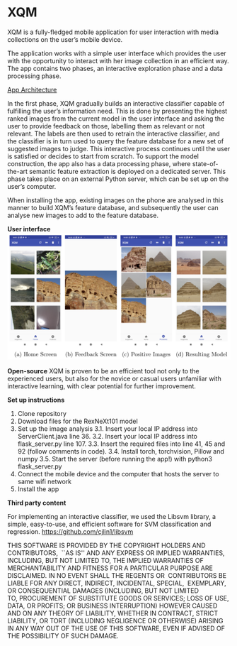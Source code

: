 # XQM

XQM is a fully-fledged mobile application for user interaction with media collections on the user’s mobile device. 

The application works with a simple user interface which provides the user with the opportunity to interact with her image collection in an efficient way. 
The app contains two phases, an interactive exploration phase and a data processing phase. 

[App Architecture](F1-architecture.pdf "App Architecture")

In the first phase, XQM gradually builds an interactive classifier capable of fulfilling the user’s information need. This is done by presenting the highest ranked images from the current model in the user interface and asking the user to provide feedback on those, labelling them as relevant or not relevant. The labels are then used to retrain the interactive classifier, and the classifier is in turn used to query the feature database for a new set of suggested images to judge. This interactive process continues until the user is satisfied or decides to start from scratch. 
To support the model construction, the app also has a data processing phase, where state-of-the-art semantic feature extraction is deployed on a dedicated server. This phase takes place on an external Python server, which can be set up on the user’s computer.

When installing the app, existing images on the phone are analysed in this manner to build XQM’s feature database, and subsequently the user can analyse new images to add to the feature database. 

**User interface**
![User interface](screens.png?raw=true "Main Screens")

**Open-source**
XQM is proven to be an efficient tool not only to the experienced users, but also for the novice or casual users unfamiliar with 
interactive learning, with clear potential for further improvement. 


**Set up instructions**

1. Clone repository
2. Download files for the RexNeXt101 model
3. Set up the image analysis 
3.1. Insert your local IP address into ServerClient.java line 36. 
3.2. Insert your local IP address into flask_server.py line 107. 
3.3. Insert the required files into line 41, 45 and 92 (follow comments in code). 3.4. Install torch, torchvision, Pillow and numpy 
3.5. Start the server (before running the app!) with python3 flask_server.py
4. Connect the mobile device and the computer that hosts the server to same wifi network
5. Install the app


**Third party content**

For implementing an interactive classifier, we used the Libsvm library, a simple, easy-to-use, and efficient software for SVM classification and regression.
https://github.com/cjlin1/libsvm

THIS SOFTWARE IS PROVIDED BY THE COPYRIGHT HOLDERS AND CONTRIBUTORS,  ``AS IS'' AND ANY EXPRESS OR IMPLIED WARRANTIES, INCLUDING, BUT NOT LIMITED TO, THE IMPLIED WARRANTIES OF MERCHANTABILITY AND FITNESS FOR A PARTICULAR PURPOSE ARE DISCLAIMED. IN NO EVENT SHALL THE REGENTS OR 
CONTRIBUTORS BE LIABLE FOR ANY DIRECT, INDIRECT, INCIDENTAL, SPECIAL, 
EXEMPLARY, OR CONSEQUENTIAL DAMAGES (INCLUDING, BUT NOT LIMITED TO, PROCUREMENT OF SUBSTITUTE GOODS OR SERVICES; LOSS OF USE, DATA, OR PROFITS; OR BUSINESS INTERRUPTION) HOWEVER CAUSED AND ON ANY THEORY OF LIABILITY, WHETHER IN CONTRACT, STRICT LIABILITY, OR TORT (INCLUDING NEGLIGENCE OR OTHERWISE) ARISING IN ANY WAY OUT OF THE USE OF THIS SOFTWARE, EVEN IF ADVISED OF THE POSSIBILITY OF SUCH DAMAGE. 

